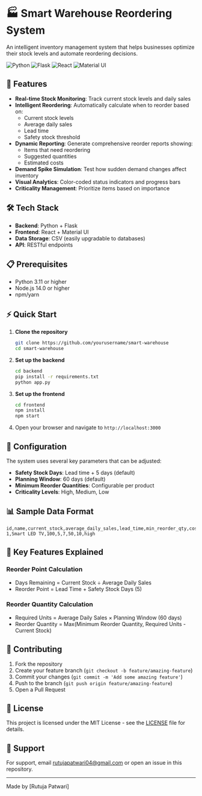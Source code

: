 # 🏭 Smart Warehouse Reordering System

An intelligent inventory management system that helps businesses optimize their stock levels and automate reordering decisions.

![Python](https://img.shields.io/badge/Python-3.11-blue.svg)
![Flask](https://img.shields.io/badge/Flask-2.0.1-green.svg)
![React](https://img.shields.io/badge/React-18.2.0-blue.svg)
![Material UI](https://img.shields.io/badge/MaterialUI-5.13.0-purple.svg)

## 🚀 Features

- **Real-time Stock Monitoring**: Track current stock levels and daily sales
- **Intelligent Reordering**: Automatically calculate when to reorder based on:
  - Current stock levels
  - Average daily sales
  - Lead time
  - Safety stock threshold
- **Dynamic Reporting**: Generate comprehensive reorder reports showing:
  - Items that need reordering
  - Suggested quantities
  - Estimated costs
- **Demand Spike Simulation**: Test how sudden demand changes affect inventory
- **Visual Analytics**: Color-coded status indicators and progress bars
- **Criticality Management**: Prioritize items based on importance

## 🛠️ Tech Stack

- **Backend**: Python + Flask
- **Frontend**: React + Material UI
- **Data Storage**: CSV (easily upgradable to databases)
- **API**: RESTful endpoints

## 📋 Prerequisites

- Python 3.11 or higher
- Node.js 14.0 or higher
- npm/yarn

## ⚡ Quick Start

1. **Clone the repository**
   ```bash
   git clone https://github.com/yourusername/smart-warehouse
   cd smart-warehouse
   ```

2. **Set up the backend**
   ```bash
   cd backend
   pip install -r requirements.txt
   python app.py
   ```

3. **Set up the frontend**
   ```bash
   cd frontend
   npm install
   npm start
   ```

4. Open your browser and navigate to `http://localhost:3000`

## 🔧 Configuration

The system uses several key parameters that can be adjusted:

- **Safety Stock Days**: Lead time + 5 days (default)
- **Planning Window**: 60 days (default)
- **Minimum Reorder Quantities**: Configurable per product
- **Criticality Levels**: High, Medium, Low

## 📊 Sample Data Format

```csv
id,name,current_stock,average_daily_sales,lead_time,min_reorder_qty,cost_per_unit,criticality
1,Smart LED TV,100,5,7,50,10,high
```

## 🌟 Key Features Explained

### Reorder Point Calculation
- Days Remaining = Current Stock ÷ Average Daily Sales
- Reorder Point = Lead Time + Safety Stock Days (5)

### Reorder Quantity Calculation
- Required Units = Average Daily Sales × Planning Window (60 days)
- Reorder Quantity = Max(Minimum Reorder Quantity, Required Units - Current Stock)

## 👥 Contributing

1. Fork the repository
2. Create your feature branch (`git checkout -b feature/amazing-feature`)
3. Commit your changes (`git commit -m 'Add some amazing feature'`)
4. Push to the branch (`git push origin feature/amazing-feature`)
5. Open a Pull Request

## 📝 License

This project is licensed under the MIT License - see the [LICENSE](LICENSE) file for details.

## 🤝 Support

For support, email rutujapatwari04@gmail.com or open an issue in this repository.

---
Made by [Rutuja Patwari]
